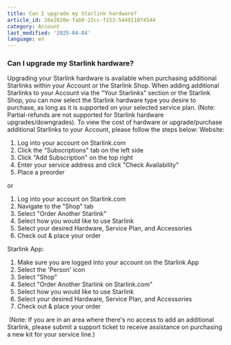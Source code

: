 ```yaml
---
title: Can I upgrade my Starlink hardware?
article_id: 16e2820e-fab0-22cc-f153-544911074544
category: Account
last_modified: '2025-04-04'
language: en
---
```


### Can I upgrade my Starlink hardware?
Upgrading your Starlink hardware is available when purchasing additional Starlinks within your Account or the Starlink Shop. When adding additional Starlinks to your Account via the "Your Starlinks" section or the Starlink Shop, you can now select the Starlink hardware type you desire to purchase, as long as it is supported on your selected service plan. (Note: Partial-refunds are not supported for Starlink hardware upgrades/downgrades).
To view the cost of hardware or upgrade/purchase additional Starlinks to your Account, please follow the steps below:
Website:
  1. Log into your account on Starlink.com
  2. Click the "Subscriptions" tab on the left side
  3. Click "Add Subscription" on the top right
  4. Enter your service address and click "Check Availability"
  5. Place a preorder


or
  1. Log into your account on Starlink.com
  2. Navigate to the "Shop" tab
  3. Select "Order Another Starlink"
  4. Select how you would like to use Starlink
  5. Select your desired Hardware, Service Plan, and Accessories
  6. Check out & place your order


Starlink App:
  1. Make sure you are logged into your account on the Starlink App
  2. Select the 'Person' icon
  3. Select "Shop"
  4. Select "Order Another Starlink on Starlink.com"
  5. Select how you would like to use Starlink
  6. Select your desired Hardware, Service Plan, and Accessories
  7. Check out & place your order


​
(Note: If you are in an area where there's no access to add an additional Starlink, please submit a support ticket to receive assistance on purchasing a new kit for your service line.)